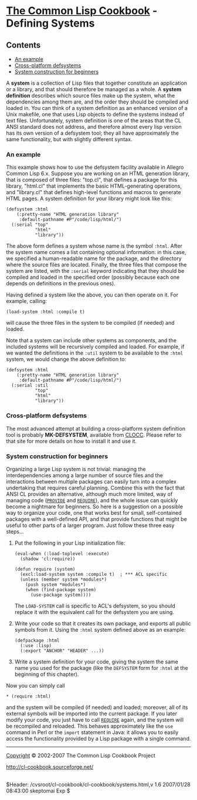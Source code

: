 [The Common Lisp Cookbook](index.html) - Defining Systems
=========================================================

Contents
--------

-   [An example](#example)
-   [Cross-platform defsystems](#cross)
-   [System construction for beginners](#begin)

A **system** is a collection of Lisp files that together constitute an
application or a library, and that should therefore be managed as a
whole. A **system definition** describes which source files make up the
system, what the dependencies among them are, and the order they should
be compiled and loaded in. You can think of a system definition as an
enhanced version of a Unix makefile, one that uses Lisp objects to
define the systems instead of text files. Unfortunately, system
definition is one of the areas that the CL ANSI standard does not
address, and therefore almost every lisp version has its own version of
a defsystem tool; they all have approximately the same functionality,
but with slightly different syntax.

### An example

This example shows how to use the defsystem facility available in
Allegro Common Lisp 6.x. Suppose you are working on an HTML generation
library, that is composed of three files: "top.cl", that defines a
package for this library, "html.cl" that implements the basic
HTML-generating operations, and "library.cl" that defines high-level
functions and macros to generate HTML pages. A system definition for
your library might look like this:


    (defsystem :html
        (:pretty-name "HTML generation library"
         :default-pathname #P"/code/lisp/html/")
      (:serial "top"
               "html"
               "library"))
          

The above form defines a system whose name is the symbol `:html`. After
the system name comes a list containing optional information: in this
case, we specified a human-readable name for the package, and the
directory where the source files are located. Finally, the three files
that compose the system are listed, with the `:serial` keyword
indicating that they should be compiled and loaded in the specified
order (possibly because each one depends on definitions in the previous
ones).

Having defined a system like the above, you can then operate on it. For
example, calling:


    (load-system :html :compile t)

will cause the three files in the system to be compiled (if needed) and
loaded.

Note that a system can include other systems as components, and the
included systems will be recursively compiled and loaded. For example,
if we wanted the definitions in the `:util` system to be available to
the `:html` system, we would change the above definition to:


    (defsystem :html
        (:pretty-name "HTML generation library"
         :default-pathname #P"/code/lisp/html/")
      (:serial :util
               "top"
               "html"
               "library"))
          

### Cross-platform defsystems

The most advanced attempt at building a cross-platform system definition
tool is probably **MK-DEFSYSTEM**, available from
[CLOCC](http://sourceforge.net/projects/clocc). Please refer to that
site for more details on how to install it and use it.

### System construction for beginners

Organizing a large Lisp system is not trivial: managing the
interdependencies among a large number of source files and the
interactions between multiple packages can easily turn into a complex
undertaking that requires careful planning. Combine this with the fact
that ANSI CL provides an alternative, although much more limited, way of
managing code
([`PROVIDE`](http://www.lispworks.com/documentation/HyperSpec/Body/f_provid.htm)
and
[`REQUIRE`](http://www.lispworks.com/documentation/HyperSpec/Body/f_provid.htm)),
and the whole issue can quickly become a nightmare for beginners. So
here is a suggestion on a possible way to organize your code, one that
works best for small, self-contained packages with a well-defined API,
and that provide functions that might be useful to other parts of a
larger program. Just follow these three easy steps...

1.  Put the following in your Lisp initialization file:


        (eval-when (:load-toplevel :execute)
          (shadow 'cl:require))

        (defun require (system)
          (excl:load-system system :compile t)  ; *** ACL specific
          (unless (member system *modules*)
            (push system *modules*)
            (when (find-package system)
              (use-package system))))

    The `LOAD-SYSTEM` call is specific to ACL's defsystem, so you should
    replace it with the equivalent call for the defsystem you are using.

2.  Write your code so that it creates its own package, and exports all
    public symbols from it. Using the `:html` system defined above as an
    example:


        (defpackage :html
          (:use :lisp)
          (:export "ANCHOR" "HEADER" ...))
          

3.  Write a system definition for your code, giving the system the same
    name you used for the package (like the `DEFSYSTEM` form for `:html`
    at the beginning of this chapter).

Now you can simply call


    * (require :html)

and the system will be compiled (if needed) and loaded; moreover, all of
its external symbols will be imported into the current package. If you
later modify your code, you just have to call
[`REQUIRE`](http://www.lispworks.com/documentation/HyperSpec/Body/f_provid.htm)
again, and the system will be recompiled and reloaded. This behaves
approximately like the `use` command in Perl or the `import` statement
in Java: it allows you to easily access the functionality provided by a
Lisp package with a single command.

* * * * *

[Copyright](license.html) © 2002-2007 The Common Lisp Cookbook Project

http://cl-cookbook.sourceforge.net/

\
\$Header: /cvsroot/cl-cookbook/cl-cookbook/systems.html,v 1.6 2007/01/28
08:43:00 skeptomai Exp \$


